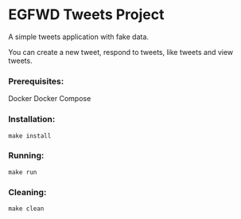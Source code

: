 # EGFWD Tweets Project

A simple tweets application with fake data.

You can create a new tweet, respond to tweets, like tweets and view tweets.


### Prerequisites:

Docker
Docker Compose


### Installation:

``` make install ```


### Running:

``` make run ```

### Cleaning:

``` make clean ```
